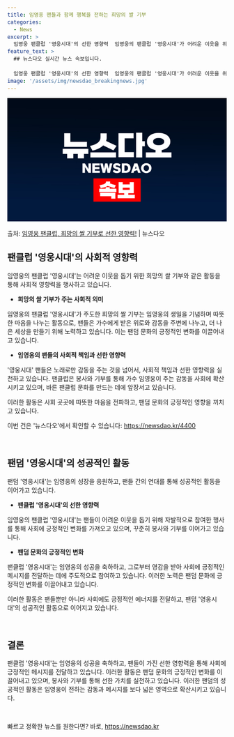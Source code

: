 ```yaml
---
title: 임영웅 팬들과 함께 행복을 전하는 희망의 쌀 기부
categories:
  - News
excerpt: >
  임영웅 팬클럽 '영웅시대'의 선한 영향력  임영웅의 팬클럽 '영웅시대'가 어려운 이웃을 위한 쌀 기부로 따뜻…
feature_text: >
  ## 뉴스다오 실시간 뉴스 속보입니다.

  임영웅 팬클럽 '영웅시대'의 선한 영향력  임영웅의 팬클럽 '영웅시대'가 어려운 이웃을 위한 쌀 기부로 따뜻…
image: '/assets/img/newsdao_breakingnews.jpg'
---
```


![뉴스다오 속보](/assets/img/newsdao_breakingnews.jpg)

<p>출처: <a href="https://newsdao.kr/4400" rel="dofollow">임영웅 팬클럽, 희망의 쌀 기부로 선한 영향력!</a> | 뉴스다오</p>

<h2 data-ke-size="size26">팬클럽 '영웅시대'의 사회적 영향력</h2>
임영웅의 팬클럽 '영웅시대'는 어려운 이웃을 돕기 위한 희망의 쌀 기부와 같은 활동을 통해 사회적 영향력을 행사하고 있습니다.

<ul>
  <li><b>희망의 쌀 기부가 주는 사회적 의미</b></li>
</ul>

임영웅의 팬클럽 '영웅시대'가 주도한 희망의 쌀 기부는 임영웅의 생일을 기념하며 따뜻한 마음을 나누는 활동으로, 팬들은 가수에게 받은 위로와 감동을 주변에 나누고, 더 나은 세상을 만들기 위해 노력하고 있습니다. 이는 팬덤 문화의 긍정적인 변화를 이끌어내고 있습니다.

<ul>
  <li><b>임영웅의 팬들의 사회적 책임과 선한 영향력</b></li>
</ul>

'영웅시대' 팬들은 노래로만 감동을 주는 것을 넘어서, 사회적 책임과 선한 영향력을 실천하고 있습니다. 팬클럽은 봉사와 기부를 통해 가수 임영웅이 주는 감동을 사회에 확산시키고 있으며, 바른 팬클럽 문화를 만드는 데에 앞장서고 있습니다.

이러한 활동은 사회 곳곳에 따뜻한 마음을 전파하고, 팬덤 문화의 긍정적인 영향을 끼치고 있습니다.

이번 건은 '뉴스다오'에서 확인할 수 있습니다: https://newsdao.kr/4400

<p data-ke-size="size16">&nbsp;</p>

<h2 data-ke-size="size26">팬덤 '영웅시대'의 성공적인 활동</h2>
팬덤 '영웅시대'는 임영웅의 성장을 응원하고, 팬들 간의 연대를 통해 성공적인 활동을 이어가고 있습니다.

<ul>
  <li><b>팬클럽 '영웅시대'의 선한 영향력</b></li>
</ul>

임영웅의 팬클럽 '영웅시대'는 팬들이 어려운 이웃을 돕기 위해 자발적으로 참여한 행사를 통해 사회에 긍정적인 변화를 가져오고 있으며, 꾸준히 봉사와 기부를 이어가고 있습니다.

<ul>
  <li><b>팬덤 문화의 긍정적인 변화</b></li>
</ul>

팬클럽 '영웅시대'는 임영웅의 성공을 축하하고, 그로부터 영감을 받아 사회에 긍정적인 메시지를 전달하는 데에 주도적으로 참여하고 있습니다. 이러한 노력은 팬덤 문화에 긍정적인 변화를 이끌어내고 있습니다.

이러한 활동은 팬들뿐만 아니라 사회에도 긍정적인 에너지를 전달하고, 팬덤 '영웅시대'의 성공적인 활동으로 이어지고 있습니다.

<p data-ke-size="size16">&nbsp;</p>

<h2 data-ke-size="size26">결론</h2>
팬클럽 '영웅시대'는 임영웅의 성공을 축하하고, 팬들이 가진 선한 영향력을 통해 사회에 긍정적인 메시지를 전달하고 있습니다. 이러한 활동은 팬덤 문화의 긍정적인 변화를 이끌어내고 있으며, 봉사와 기부를 통해 선한 가치를 실천하고 있습니다. 이러한 팬덤의 성공적인 활동은 임영웅이 전하는 감동과 메시지를 보다 넓은 영역으로 확산시키고 있습니다.

<p data-ke-size="size16">&nbsp;</p> 

빠르고 정확한 뉴스를 원한다면? 바로, <a href="https://newsdao.kr" rel="dofollow">https://newsdao.kr</a>


    
